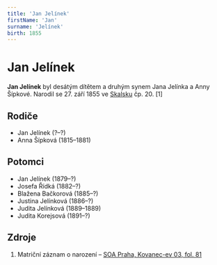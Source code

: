 ```yaml
---
title: 'Jan Jelínek'
firstName: 'Jan'
surname: 'Jelínek'
birth: 1855
---
```


# Jan Jelínek

**Jan Jelínek** byl desátým dítětem a druhým synem Jana Jelínka a Anny Šípkové. Narodil se 27. září 1855 ve [Skalsku](https://cs.wikipedia.org/wiki/Skalsko) čp. 20. \[1\]


## Rodiče

- Jan Jelínek (?–?)
- Anna Šípková (1815–1881)


## Potomci

- Jan Jelínek (1879–?)
- Josefa Řídká (1882–?)
- Blažena Bačkorová (1885–?)
- Justina Jelínková (1886–?)
- Judita Jelínková (1889–1889)
- Judita Korejsová (1891–?)


## Zdroje

1. Matriční záznam o narození – [SOA Praha, Kovanec-ev 03, fol. 81](https://ebadatelna.soapraha.cz/d/9200/83)
